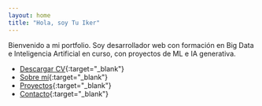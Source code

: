 ```yaml
---
layout: home
title: "Hola, soy Tu Iker"
---
```


Bienvenido a mi portfolio. Soy desarrollador web con formación en Big Data e Inteligencia Artificial en curso, con proyectos de ML e IA generativa.  
- [Descargar CV](assets/cv/CV.pdf){:target="_blank"}  
- [Sobre mí](/about){:target="_blank"}  
- [Proyectos](/projects){:target="_blank"}  
- [Contacto](/contact){:target="_blank"}
